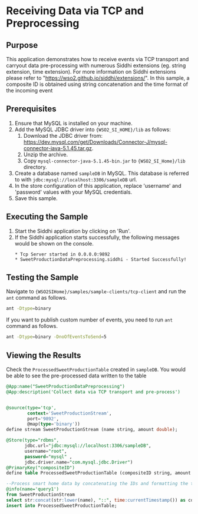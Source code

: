 # Receiving Data via TCP and Preprocessing

## Purpose
This application demonstrates how to receive events via TCP transport and carryout data pre-processing with numerous Siddhi extensions (eg. string extension, time extension). For more information on Siddhi extensions please refer to "https://wso2.github.io/siddhi/extensions/". In this sample, a composite ID is obtained using string concatenation and the time format of the incoming event

## Prerequisites
1. Ensure that MySQL is installed on your machine.
2. Add the MySQL JDBC driver into `{WSO2_SI_HOME}/lib` as follows:
    1. Download the JDBC driver from: https://dev.mysql.com/get/Downloads/Connector-J/mysql-connector-java-5.1.45.tar.gz.
    2. Unzip the archive.
    3. Copy `mysql-connector-java-5.1.45-bin.jar` to `{WSO2_SI_Home}/lib` directory.
3. Create a database named `sampleDB` in MySQL. This database is referred to with `jdbc:mysql://localhost:3306/sampleDB` url.
4. In the store configuration of this application, replace 'username' and 'password' values with your MySQL credentials.
5. Save this sample.

## Executing the Sample
1. Start the Siddhi application by clicking on 'Run'.
2. If the Siddhi application starts successfully, the following messages would be shown on the console.
    ```
    * Tcp Server started in 0.0.0.0:9892
    * SweetProductionDataPreprocessing.siddhi - Started Successfully!
    ```

## Testing the Sample
Navigate to `{WSO2SIHome}/samples/sample-clients/tcp-client` and run the `ant` command as follows.
```bash
ant -Dtype=binary
```

If you want to publish custom number of events, you need to run `ant` command as follows.
```bash
ant -Dtype=binary -DnoOfEventsToSend=5
```
## Viewing the Results
Check the `ProcessedSweetProductionTable` created in `sampleDB`. You would be able to see the pre-processed data written to the table

```sql
@App:name("SweetProductionDataPreprocessing")
@App:description('Collect data via TCP transport and pre-process')


@source(type='tcp',
        context='SweetProductionStream',
        port='9892',
        @map(type='binary'))
define stream SweetProductionStream (name string, amount double);

@Store(type="rdbms",
       jdbc.url="jdbc:mysql://localhost:3306/sampleDB",
       username="root",
       password="mysql" ,
       jdbc.driver.name="com.mysql.jdbc.Driver")
@PrimaryKey("compositeID")
define table ProcessedSweetProductionTable (compositeID string, amount double, date string);

--Process smart home data by concatenating the IDs and formatting the time
@info(name='query1')
from SweetProductionStream
select str:concat(str:lower(name), "::", time:currentTimestamp()) as compositeID, amount, time:currentDate() as date
insert into ProcessedSweetProductionTable;
```
